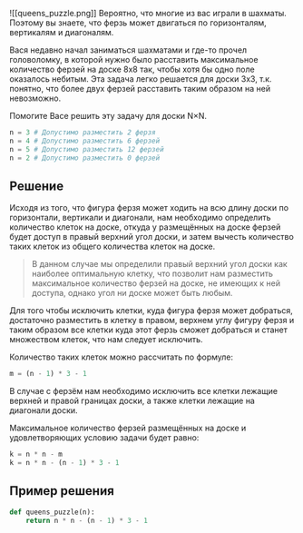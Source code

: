 ![[queens_puzzle.png]]
Вероятно, что многие из вас играли в шахматы. Поэтому вы знаете, что ферзь может двигаться по горизонталям, вертикалям и диагоналям.

Вася недавно начал заниматься шахматами и где-то прочел головоломку, в которой нужно было расставить максимальное количество ферзей на доске 8х8 так, чтобы хотя бы одно поле оказалось небитым. Эта задача легко решается для доски 3х3, т.к. понятно, что более двух ферзей расставить таким образом на ней невозможно.

Помогите Васе решить эту задачу для доски N×N.

```Python
n = 3 # Допустимо разместить 2 ферзя
n = 4 # Допустимо разместить 6 ферзей
n = 5 # Допустимо разместить 12 ферзей
n = 2 # Допустимо разместить 0 ферзей
```

## Решение

Исходя из того, что фигура ферзя может ходить на всю длину доски по горизонтали, вертикали и диагонали, нам необходимо определить количество клеток на доске, откуда у размещённых на доске ферзей будет доступ в правый верхний угол доски, и затем вычесть количество таких клеток из общего количества клеток на доске.

> В данном случае мы определили правый верхний угол доски как наиболее оптимальную клетку, что позволит нам разместить максимальное количество ферзей на доске, не имеющих к ней доступа, однако угол ни доске может быть любым.

Для того чтобы исключить клетки, куда фигура ферзя может добраться, достаточно разместить в клетку в правом, верхнем углу фигуру ферзя и таким образом все клетки куда этот ферзь сможет добраться и станет множеством клеток, что нам следует исключить.

Количество таких клеток можно рассчитать по формуле:

```Python
m = (n - 1) * 3 - 1
```

В случае с ферзём нам необходимо исключить все клетки лежащие верхней и правой границах доски, а также клетки лежащие на диагонали доски.

Максимальное количество ферзей размещённых на доске и удовлетворяющих условию задачи будет равно:

```Python
k = n * n - m
k = n * n - (n - 1) * 3 - 1
```


## Пример решения

```Python
def queens_puzzle(n):
	return n * n - (n - 1) * 3 - 1
```